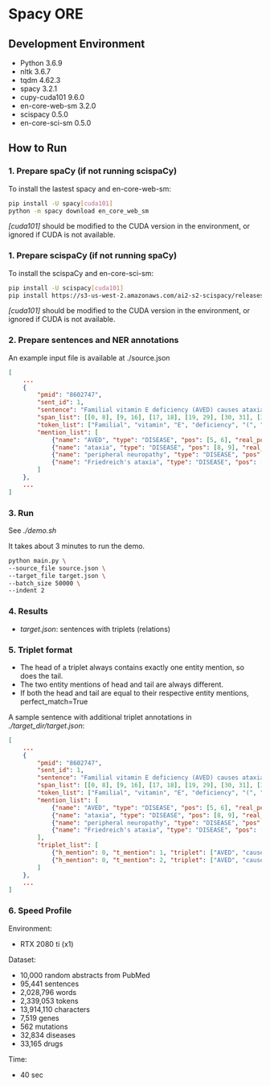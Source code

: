 # Spacy ORE

## Development Environment

- Python 3.6.9
- nltk 3.6.7
- tqdm 4.62.3
- spacy 3.2.1
- cupy-cuda101 9.6.0
- en-core-web-sm 3.2.0
- scispacy 0.5.0
- en-core-sci-sm 0.5.0

## How to Run

### 1. Prepare spaCy (if not running scispaCy)

To install the lastest spacy and en-core-web-sm:
```bash
pip install -U spacy[cuda101]
python -m spacy download en_core_web_sm
```
*[cuda101]* should be modified to the CUDA version in the environment, or ignored if CUDA is not available.

### 1. Prepare scispaCy (if not running spaCy)

To install the scispaCy and en-core-sci-sm:
```bash
pip install -U scispacy[cuda101]
pip install https://s3-us-west-2.amazonaws.com/ai2-s2-scispacy/releases/v0.5.0/en_core_sci_sm-0.5.0.tar.gz
```
*[cuda101]* should be modified to the CUDA version in the environment, or ignored if CUDA is not available.

### 2. Prepare sentences and NER annotations

An example input file is available at ./source.json

```json
[
    ...
    {
        "pmid": "8602747",
        "sent_id": 1,
        "sentence": "Familial vitamin E deficiency (AVED) causes ataxia and peripheral neuropathy that resembles Friedreich's ataxia.",
        "span_list": [[0, 8], [9, 16], [17, 18], [19, 29], [30, 31], [31, 35], [35, 36], [37, 43], [44, 50], [51, 54], [55, 65], [66, 76], [77, 81], [82, 91], [92, 102], [102, 104], [105, 111], [111, 112]],
        "token_list": ["Familial", "vitamin", "E", "deficiency", "(", "AVED", ")", "causes", "ataxia", "and", "peripheral", "neuropathy", "that", "resembles", "Friedreich", "'s", "ataxia", "."],
        "mention_list": [
            {"name": "AVED", "type": "DISEASE", "pos": [5, 6], "real_pos": [31, 35]},
            {"name": "ataxia", "type": "DISEASE", "pos": [8, 9], "real_pos": [44, 50]},
            {"name": "peripheral neuropathy", "type": "DISEASE", "pos": [10, 12], "real_pos": [55, 76]},
            {"name": "Friedreich's ataxia", "type": "DISEASE", "pos": [14, 17], "real_pos": [92, 111]}
        ]
    },
    ...
]
```

### 3. Run

See *./demo.sh*

It takes about 3 minutes to run the demo.

```bash
python main.py \
--source_file source.json \
--target_file target.json \
--batch_size 50000 \
--indent 2
```

### 4. Results

- *target.json*: sentences with triplets (relations)

### 5. Triplet format

- The head of a triplet always contains exactly one entity mention, so does the tail.
- The two entity mentions of head and tail are always different.
- If both the head and tail are equal to their respective entity mentions, perfect_match=True

A sample sentence with additional triplet annotations in *./target_dir/target.json*:
```json
[
    ...
    {
        "pmid": "8602747",
        "sent_id": 1,
        "sentence": "Familial vitamin E deficiency (AVED) causes ataxia and peripheral neuropathy that resembles Friedreich's ataxia.",
        "span_list": [[0, 8], [9, 16], [17, 18], [19, 29], [30, 31], [31, 35], [35, 36], [37, 43], [44, 50], [51, 54], [55, 65], [66, 76], [77, 81], [82, 91], [92, 102], [102, 104], [105, 111], [111, 112]],
        "token_list": ["Familial", "vitamin", "E", "deficiency", "(", "AVED", ")", "causes", "ataxia", "and", "peripheral", "neuropathy", "that", "resembles", "Friedreich", "'s", "ataxia", "."],
        "mention_list": [
            {"name": "AVED", "type": "DISEASE", "pos": [5, 6], "real_pos": [31, 35]},
            {"name": "ataxia", "type": "DISEASE", "pos": [8, 9], "real_pos": [44, 50]},
            {"name": "peripheral neuropathy", "type": "DISEASE", "pos": [10, 12], "real_pos": [55, 76]},
            {"name": "Friedreich's ataxia", "type": "DISEASE", "pos": [14, 17], "real_pos": [92, 111]}
        ],
        "triplet_list": [
            {"h_mention": 0, "t_mention": 1, "triplet": ["AVED", "causes", "ataxia"], "perfect_match": true},
            {"h_mention": 0, "t_mention": 2, "triplet": ["AVED", "causes", "peripheral neuropathy"], "perfect_match": true}
        ]
    },
    ...
]
```

### 6. Speed Profile

Environment:
- RTX 2080 ti (x1)

Dataset:
- 10,000 random abstracts from PubMed
- 95,441 sentences
- 2,028,796 words
- 2,339,053 tokens
- 13,914,110 characters
- 7,519 genes
- 562 mutations
- 32,834 diseases
- 33,165 drugs

Time:
- 40 sec
